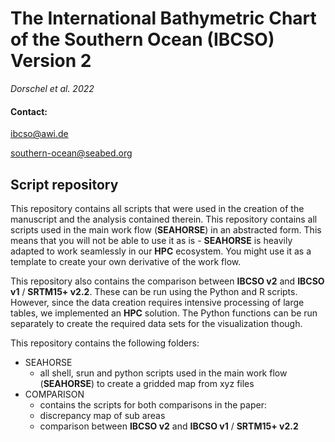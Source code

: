 # The International Bathymetric Chart of the Southern Ocean (IBCSO) Version 2
*Dorschel et al. 2022*

#### Contact:
ibcso@awi.de

southern-ocean@seabed.org

## Script repository
This repository contains all scripts that were used in the creation of the manuscript and the analysis contained therein. This repository contains all scripts   used in the main work flow (**SEAHORSE**) in an abstracted form. This means that you will not be able to use it as is - **SEAHORSE** is heavily adapted to work seamlessly in our **HPC** ecosystem. You might use it as a template to create your own derivative of the work flow. 

This repository also contains the comparison between **IBCSO v2** and **IBCSO v1** / **SRTM15+ v2.2**. These can be run using the Python and R scripts. However, since the data creation requires intensive processing of large tables, we implemented an **HPC** solution. The Python functions can be run separately to create the required data sets for the visualization though.

This repository contains the following folders:

   - SEAHORSE
     - all shell, srun and python scripts used in the main work flow (**SEAHORSE**) to create a gridded map from xyz files
   - COMPARISON
     - contains the scripts for both comparisons in the paper:
     - discrepancy map of sub areas
     - comparison between **IBCSO v2** and **IBCSO v1** / **SRTM15+ v2.2**
